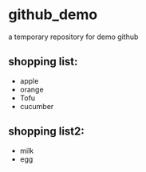# github_demo
a temporary repository for demo github

## shopping list:
* apple 
* orange
* Tofu
* cucumber


## shopping list2:
* milk
* egg
